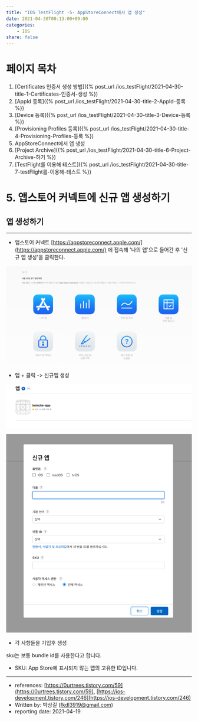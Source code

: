 ```yaml
---
title: "IOS TestFlight -5- AppStoreConnect에서 앱 생성"
date: 2021-04-30T00:13:00+09:00
categories: 
    - IOS
share: false
---
```


# 페이지 목차
1. [Certificates 인증서 생성 방법]({% post_url /ios_testFlight/2021-04-30-title-1-Certificates-인증서-생성 %})
2. [AppId 등록]({% post_url /ios_testFlight/2021-04-30-title-2-AppId-등록 %})
3. [Device 등록]({% post_url /ios_testFlight/2021-04-30-title-3-Device-등록 %})
4. [Provisioning Profiles 등록]({% post_url /ios_testFlight/2021-04-30-title-4-Provisioning-Profiles-등록 %})
5. AppStoreConnect에서 앱 생성
6. [Project Archive]({% post_url /ios_testFlight/2021-04-30-title-6-Project-Archive-하기 %})
7. [TestFlight를 이용해 테스트]({% post_url /ios_testFlight/2021-04-30-title-7-testFlight를-이용해-테스트 %})

# 5. 앱스토어 커넥트에 신규 앱 생성하기

## 앱 생성하기

---

- 앱스토어 커넥트 [https://appstoreconnect.apple.com/](https://appstoreconnect.apple.com/) 에 접속해 '나의 앱'으로 들어간 후 '신규 앱 생성'을 클릭한다.

![6-1](/images/ios_testFlight/6-1.png)

- 앱 + 클릭 -> 신규앱 생성

![6-2](/images/ios_testFlight/6-2.png)

![6-3](/images/ios_testFlight/6-3.png)

- 각 사항들을 기입후 생성

sku는 보통 bundle id를 사용한다고 합니다.

- SKU: App Store에 표시되지 않는 앱의 고유한 ID입니다.

---

- references: [https://0urtrees.tistory.com/59](https://0urtrees.tistory.com/59), [https://ios-development.tistory.com/246](https://ios-development.tistory.com/246)
- Written by: 박상길 (fkdl3919@gmail.com)
- reporting date: 2021-04-19